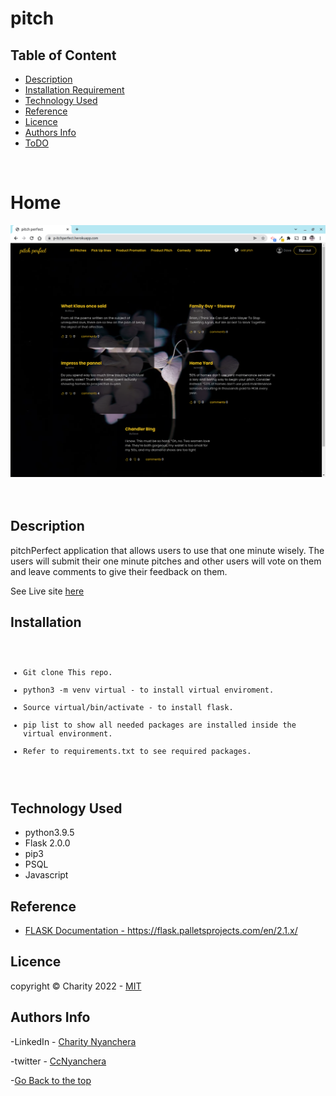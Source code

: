 # pitch

## Table of Content

- [Description](#description)
- [Installation Requirement](#Installation)
- [Technology Used](#technology-used)
- [Reference](#reference)
- [Licence](#licence)
- [Authors Info](#author-Info)
- [ToDO](#To-Do)

<br>
<h1>Home</h1>
<img src="./images/img2.png" alt="home">

<br>
<br>


<br>







## Description

<p>pitchPerfect  application that allows users to use that one minute wisely. The users will submit their one minute pitches and other users will vote on them and leave comments to give their feedback on them. </p>

<p>See Live site <a href="https://p-itchperfect.herokuapp.com/">here<a/> </p>

## Installation

<code>
<ul>
<li>Git clone This repo.</li>
<li>python3 -m venv virtual - to install virtual enviroment.</li>
<li>Source virtual/bin/activate - to install flask.</li>
<li>pip list to show all needed packages are installed inside the virtual environment.</li>
<li>Refer to requirements.txt to see required packages.</li>
</ul>
</code>


## Technology Used

<ul>
<li>
python3.9.5
 </li>
  <li>
Flask 2.0.0
 </li>
<li>
pip3
</li>
<li>
PSQL 
</li>
<li>
Javascript
</li>
</ul>


## Reference

- <a href="https://flask.palletsprojects.com/en/2.1.x/">FLASK Documentation - https://flask.palletsprojects.com/en/2.1.x/</a>


## Licence

   copyright © Charity 2022 - <a href="https://github.com/charity-bit/pitches/blob/main/LICENSE">MIT</a>

## Authors Info

-LinkedIn - [Charity Nyanchera](https://www.linkedin.com/in/charitynyanchera)

-twitter - [CcNyanchera](https://twitter.com/CcNyanchera)

-[Go Back to the top](#pitch)
